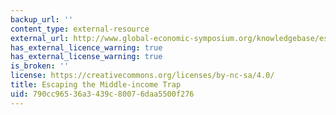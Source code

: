 ```yaml
---
backup_url: ''
content_type: external-resource
external_url: http://www.global-economic-symposium.org/knowledgebase/escaping-the-middle-income-trap
has_external_licence_warning: true
has_external_license_warning: true
is_broken: ''
license: https://creativecommons.org/licenses/by-nc-sa/4.0/
title: Escaping the Middle-income Trap
uid: 790cc965-36a3-439c-8007-6daa5500f276
---
```

